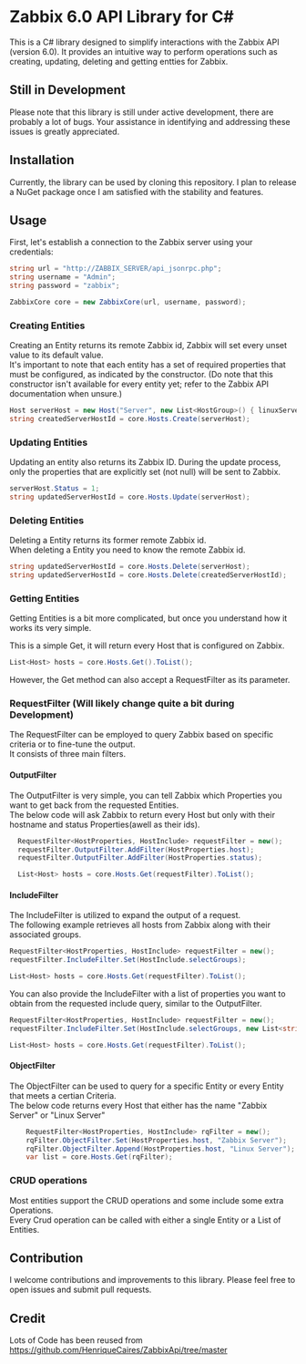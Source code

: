 # Zabbix 6.0 API Library for C#

This is a C# library designed to simplify interactions with the Zabbix API (version 6.0). It provides an intuitive way to perform operations such as creating, updating, deleting and getting entties for Zabbix.

## Still in Development
Please note that this library is still under active development, there are probably a lot of bugs. Your assistance in identifying and addressing these issues is greatly appreciated.

## Installation

Currently, the library can be used by cloning this repository. I plan to release a NuGet package once I am satisfied with the stability and features.

## Usage

First, let's establish a connection to the Zabbix server using your credentials:
```csharp
string url = "http://ZABBIX_SERVER/api_jsonrpc.php";
string username = "Admin";
string password = "zabbix";

ZabbixCore core = new ZabbixCore(url, username, password);
```

### Creating Entities
Creating an Entity returns its remote Zabbix id, Zabbix will set every unset value to its default value. <br/>
It's important to note that each entity has a set of required properties that must be configured, as indicated by the constructor. (Do note that this constructor isn't available for every entity yet; refer to the Zabbix API documentation when unsure.)
```csharp
Host serverHost = new Host("Server", new List<HostGroup>() { linuxServers });
string createdServerHostId = core.Hosts.Create(serverHost);
```
### Updating Entities
Updating an entity also returns its Zabbix ID. During the update process, only the properties that are explicitly set (not null) will be sent to Zabbix.
```csharp
serverHost.Status = 1;
string updatedServerHostId = core.Hosts.Update(serverHost);
```
### Deleting Entities
Deleting a Entity returns its former remote Zabbix id. <br/>
When deleting a Entity you need to know the remote Zabbix id.
```csharp
string updatedServerHostId = core.Hosts.Delete(serverHost);
string updatedServerHostId = core.Hosts.Delete(createdServerHostId);
```
### Getting Entities
Getting Entities is a bit more complicated, but once you understand how it works its very simple.<br/>

This is a simple Get, it will return every Host that is configured on Zabbix.<br/>
```csharp
List<Host> hosts = core.Hosts.Get().ToList();
```
However, the Get method can also accept a RequestFilter as its parameter.
### RequestFilter (Will likely change quite a bit during Development)
The RequestFilter can be employed to query Zabbix based on specific criteria or to fine-tune the output.<br/> 
It consists of three main filters.

#### OutputFilter
The OutputFilter is very simple, you can tell Zabbix which Properties you want to get back from the requested Entities.<br/>
The below code will ask Zabbix to return every Host but only with their hostname and status Properties(awell as their ids).
```csharp
  RequestFilter<HostProperties, HostInclude> requestFilter = new();
  requestFilter.OutputFilter.AddFilter(HostProperties.host);
  requestFilter.OutputFilter.AddFilter(HostProperties.status);

  List<Host> hosts = core.Hosts.Get(requestFilter).ToList();
```
#### IncludeFilter
The IncludeFilter is utilized to expand the output of a request. <br/>
The following example retrieves all hosts from Zabbix along with their associated groups.
```csharp
RequestFilter<HostProperties, HostInclude> requestFilter = new();
requestFilter.IncludeFilter.Set(HostInclude.selectGroups);

List<Host> hosts = core.Hosts.Get(requestFilter).ToList();
```
You can also provide the IncludeFilter with a list of properties you want to obtain from the requested include query, similar to the OutputFilter.
```csharp
RequestFilter<HostProperties, HostInclude> requestFilter = new();
requestFilter.IncludeFilter.Set(HostInclude.selectGroups, new List<string>(){"groupname", "groupid"});

List<Host> hosts = core.Hosts.Get(requestFilter).ToList();
```
#### ObjectFilter
The ObjectFilter can be used to query for a specific Entity or every Entity that meets a certian Criteria.<br/>
The below code returns every Host that either has the name "Zabbix Server" or "Linux Server"
```csharp
    RequestFilter<HostProperties, HostInclude> rqFilter = new();
    rqFilter.ObjectFilter.Set(HostProperties.host, "Zabbix Server");
    rqFilter.ObjectFilter.Append(HostProperties.host, "Linux Server");
    var list = core.Hosts.Get(rqFilter);
```
### CRUD operations
Most entities support the CRUD operations and some include some extra Operations. <br/>
Every Crud operation can be called with either a single Entity or a List of Entities. <br/>


## Contribution
I welcome contributions and improvements to this library. Please feel free to open issues and submit pull requests.

## Credit
Lots of Code has been reused from https://github.com/HenriqueCaires/ZabbixApi/tree/master
